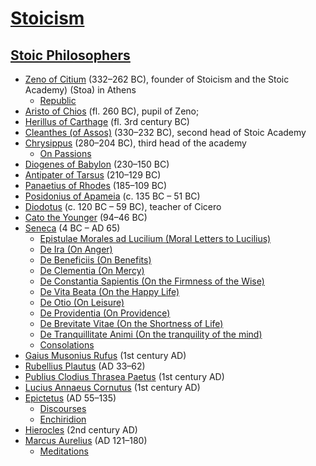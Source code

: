 # [Stoicism](https://en.wikipedia.org/wiki/Stoicism)

## [Stoic Philosophers](https://en.wikipedia.org/wiki/List_of_Stoic_philosophers)

- [Zeno of Citium](https://en.wikipedia.org/wiki/Zeno_of_Citium) (332–262 BC), founder of Stoicism and the Stoic Academy) (Stoa) in Athens
  - [Republic](https://en.wikipedia.org/wiki/Republic_%28Zeno%29)
- [Aristo of Chios](https://en.wikipedia.org/wiki/Aristo_of_Chios) (fl. 260 BC), pupil of Zeno;
- [Herillus of Carthage](https://en.wikipedia.org/wiki/Herillus) (fl. 3rd century BC)
- [Cleanthes (of Assos)](https://en.wikipedia.org/wiki/Cleanthes) (330–232 BC), second head of Stoic Academy
- [Chrysippus](https://en.wikipedia.org/wiki/Chrysippus) (280–204 BC), third head of the academy
  - [On Passions](https://en.wikipedia.org/wiki/On_Passions)
- [Diogenes of Babylon](https://en.wikipedia.org/wiki/Diogenes_of_Babylon) (230–150 BC)
- [Antipater of Tarsus](https://en.wikipedia.org/wiki/Antipater_of_Tarsus) (210–129 BC)
- [Panaetius of Rhodes](https://en.wikipedia.org/wiki/Panaetius) (185–109 BC)
- [Posidonius of Apameia](https://en.wikipedia.org/wiki/Posidonius) (c. 135 BC – 51 BC)
- [Diodotus](https://en.wikipedia.org/wiki/Diodotus_the_Stoic) (c. 120 BC – 59 BC), teacher of Cicero
- [Cato the Younger](https://en.wikipedia.org/wiki/Cato_the_Younger) (94–46 BC)
- [Seneca](https://en.wikipedia.org/wiki/Seneca_the_Younger) (4 BC – AD 65)
  - [Epistulae Morales ad Lucilium (Moral Letters to Lucilius)](https://en.wikipedia.org/wiki/Epistulae_Morales_ad_Lucilium)
  - [De Ira (On Anger)](https://en.wikipedia.org/wiki/De_Ira)
  - [De Beneficiis (On Benefits)](https://en.wikipedia.org/wiki/De_Beneficiis)
  - [De Clementia (On Mercy)](https://en.wikipedia.org/wiki/De_Clementia)
  - [De Constantia Sapientis (On the Firmness of the Wise)](https://en.wikipedia.org/wiki/De_Constantia_Sapientis)
  - [De Vita Beata (On the Happy Life)](https://en.wikipedia.org/wiki/De_Vita_Beata)
  - [De Otio (On Leisure)](https://en.wikipedia.org/wiki/De_Otio)
  - [De Providentia (On Providence)](https://en.wikipedia.org/wiki/De_Providentia)
  - [De Brevitate Vitae (On the Shortness of Life)](https://en.wikipedia.org/wiki/De_Brevitate_Vitae_%28Seneca%29)
  - [De Tranquillitate Animi (On the tranquility of the mind)](https://en.wikipedia.org/wiki/De_Tranquillitate_Animi)
  - [Consolations](https://en.wikipedia.org/wiki/Seneca%27s_Consolations)
- [Gaius Musonius Rufus](https://en.wikipedia.org/wiki/Gaius_Musonius_Rufus) (1st century AD)
- [Rubellius Plautus](https://en.wikipedia.org/wiki/Rubellius_Plautus) (AD 33–62)
- [Publius Clodius Thrasea Paetus](https://en.wikipedia.org/wiki/Publius_Clodius_Thrasea_Paetus) (1st century AD)
- [Lucius Annaeus Cornutus](https://en.wikipedia.org/wiki/Lucius_Annaeus_Cornutus) (1st century AD)
- [Epictetus](https://en.wikipedia.org/wiki/Epictetus) (AD 55–135)
  - [Discourses](https://en.wikipedia.org/wiki/Discourses_of_Epictetus)
  - [Enchiridion](https://en.wikipedia.org/wiki/Enchiridion_of_Epictetus)
- [Hierocles](https://en.wikipedia.org/wiki/Hierocles_%28Stoic%29) (2nd century AD)
- [Marcus Aurelius](https://en.wikipedia.org/wiki/Marcus_Aurelius) (AD 121–180)
  - [Meditations](https://en.wikipedia.org/wiki/Meditations)
